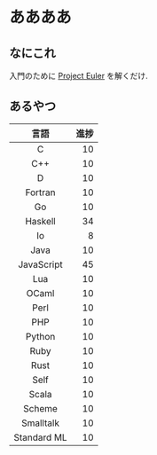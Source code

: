 # ああああ
## なにこれ
入門のために [Project Euler](https://projecteuler.net) を解くだけ.

## あるやつ

|     言語    | 進捗 |
| :---------: | ---: |
|      C      |   10 |
|     C++     |   10 |
|      D      |   10 |
|   Fortran   |   10 |
|      Go     |   10 |
|   Haskell   |   34 |
|      Io     |    8 |
|     Java    |   10 |
|  JavaScript |   45 |
|     Lua     |   10 |
|    OCaml    |   10 |
|     Perl    |   10 |
|     PHP     |   10 |
|    Python   |   10 |
|     Ruby    |   10 |
|     Rust    |   10 |
|     Self    |   10 |
|    Scala    |   10 |
|    Scheme   |   10 |
|  Smalltalk  |   10 |
| Standard ML |   10 |
